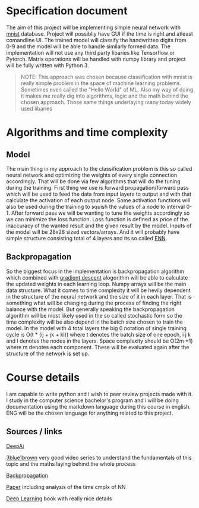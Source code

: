 # Specification document

The aim of this project will be implementing simple neural network with [mnist](http://yann.lecun.com/exdb/mnist/) database. Project will possiblly have GUI if the time is right and atleast comandline UI. The trained model will classify the handwritten digits from 0-9 and the model will be able to handle similarly formed data. The implementation will not use any third party libaries like Tensorflow or Pytorch. Matrix operations will be handled with numpy library and project will be fully written with Python 3.
> NOTE: This approach was chosen because classification with mnist is really simple problem in the space of machine learning problems. Sometimes even called the "Hello World" of ML. Also my way of doing it makes me really dig into algorithms, logic and the math behind the chosen approach. Those same things underlaying many today widely used libaries
# Algorithms and time complexity
## Model
The main thing in my approach to the classification problem is this so called neural network and optimizing the weights of every single connection accordingly. That will be done via few algorithms that will do the tuning during the training. First thing we use is forward propagation/forward pass which will be used to feed the data from input layers to output and with that calculate the activation of each output node. Some activation functions will also be used during the training to squish the values of a node to interval 0-1. After forward pass we will be wanting to tune the weights accordingly so we can minimize the loss function. Loss function is defined as price of the inaccuracy of the wanted result and the given result by the model. Inputs of the model will be 28x28 sized vectors/arrays. And it will probably have simple structure consisting total of 4 layers and its so called [FNN](https://en.wikipedia.org/wiki/Feedforward_neural_network).
## Backpropagation
So the biggest focus in the implementation is backpropagation algorithm which combined with [gradient descent](https://en.wikipedia.org/wiki/Gradient_descent) alogorithm will be able to calculate the updated weights in each learning loop. Numpy arrays will be the main data structure. What it comes to time complexity it will be hevily dependent in the structure of the neural network and the size of it in each layer. That is something what will be changing during the process of finding the right balance with the model. But generally speaking the backpropagation algorithm will be most likely used in the so called stochastic form so the time complexity will be also depend in the batch size chosen to train the model. In the model with 4 total layers the big 0 notation of single training cycle is O(t * (ij + jk + kl)) where t denotes the batch size of one epoch, i j k and  l denotes the nodes in the layers. Space complexity should be O(2m +1) where m denotes each component. These will be evaluated again after the structure of the network is set up.    

# Course details

I am capable to write python and i wish to peer review projects made with it. I study in the computer science bachelor's program and i will be doing documentation using the markdown language during this course in english. ENG will be the chosen language for anything related to this project.

## Sources / links
[DeepAi](https://deepai.org/machine-learning-glossary-and-terms/feed-forward-neural-network)

[3blue1brown](https://www.youtube.com/playlist?list=PLZHQObOWTQDNU6R1_67000Dx_ZCJB-3pi) very good video series to understand the fundamentals of this topic and the maths laying behind the whole process

[Backpropagation](https://en.wikipedia.org/wiki/Backpropagation) 

[Paper](https://arxiv.org/abs/1810.03218) including analysis of the time cmplx of NN

[Deep Learning](https://www.deeplearningbook.org/) book with really nice details
